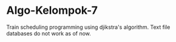 # Algo-Kelompok-7
Train scheduling programming using djikstra's algorithm. Text file databases do not work as of now.

